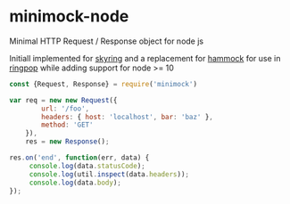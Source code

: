 # minimock-node
Minimal HTTP Request / Response object for node js

Initiall implemented for [skyring](https://github.com/esatterwhite/skyring) and a replacement for [hammock](https://github.com/doanythingfordethklok/hammock)
for use in [ringpop](https://github.com/esatterwhite/ringpop-node) while adding support for node >= 10

```js
const {Request, Response} = require('minimock')

var req = new new Request({
        url: '/foo',
        headers: { host: 'localhost', bar: 'baz' },
        method: 'GET'
    }),
    res = new Response();

res.on('end', function(err, data) {
     console.log(data.statusCode);
     console.log(util.inspect(data.headers));
     console.log(data.body);
});
```
